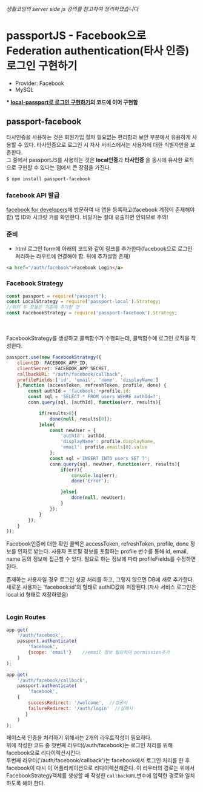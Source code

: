 *생활코딩의 server side js 강의를 참고하여 정리하였습니다*

# passportJS - Facebook으로 Federation authentication(타사 인증) 로그인 구현하기

- Provider: Facebook
- MySQL

**\* [local-passport로 로그인 구현하기](활용-passport-local.md)의 코드에 이어 구현함**
<br/>

## passport-facebook
타사인증을 사용하는 것은 회원가입 절차 필요없는 편리함과 보안 부분에서 유용하게 사용할 수 있다. 타사인증으로 로그인 시 자사 서비스에서는 사용자에 대한 식별자만을 보존한다.<br/>
그 중에서 passportJS를 사용하는 것은 **local인증**과 **타사인증** 을 동시에 유사한 로직으로 구현할 수 있다는 점에서 큰 장점을 가진다.

~~~
$ npm install passport-facebook
~~~

### facebook API 발급

[facebook for developers](https://developers.facebook.com/)에 방문하여 내 앱을 등록하고(facebook 계정이 존재해야 함) 앱 ID와 시크릿 키를 확인한다. 비밀키는 절대 유출하면 안되므로 주의!

### 준비

- html 로그인 form에 아래의 코드와 같이 링크를 추가한다(facebook으로 로그인 처리하는 라우트에 연결해야 함. 뒤에 추가설명 존재)

~~~html
<a href="/auth/facebook">Facebook Login</a>
~~~

### Facebook Strategy

~~~js
const passport = require('passport');
const LocalStrategy = require('passport-local').Strategy;
//위의 두 모듈은 기존에 추가한 것
const FacebookStrategy = require('passport-facebook').Strategy;
~~~

<br/><br/>
FacebookStrategy를 생성하고 콜백함수가 수행되는데, 콜백함수에 로그인 로직을 작성한다.

~~~js
passport.use(new FacebookStrategy({
    clientID: FACEBOOK_APP_ID,  
    clientSecret: FACEBOOK_APP_SECRET,
    callbackURL: "/auth/facebook/callback",
    profileFields:['id', 'email', 'name', 'displayName']
    },function (accessToken, refreshToken, profile, done) {
        const authId = 'facebook:'+profile.id;
        const sql = 'SELECT * FROM users WEHRE authId=?';
        conn.query(sql, [authId], function(err, results){

            if(results>0){
                done(null, results[0]);
            }else{
                const newUser = {
                    'authId': authId,
                    'displayName': profile.displayName,
                    'email': profile.emails[0].value
                };
                const sql ='INSERT INTO users SET ?';
                conn.query(sql, newUser, function(err, results){
                    if(err){
                        console.log(err);
                        done('Error');

                    }else{
                        done(null, newUser);
                    }
                });
            }
        });
    }
));
~~~
Facebook인증에 대한 확인 콜백은 accessToken, refreshToken, profile, done 정보를 인자로 받는다. 사용자 프로필 정보를 포함하는 profile 변수를 통해 id, email, name 등의 정보에 접근할 수 있다. 필요로 하는 정보에 따라 profileFields를 수정하면 된다.<br/>

존재하는 사용자일 경우 로그인 성공 처리를 하고, 그렇지 않으면 DB에 새로 추가한다. 새로운 사용자는 'facebook:id'의 형태로 authID값에 저장된다.(자사 서비스 로그인은 local:id 형태로 저장하였음) <br/><br/>

### Login Routes

~~~js
app.get(
    '/auth/facebook',
    passport.authenticate(
        'facebook',
        {scope: 'email'}    //email 정보 필요하여 permission추가
    )
);

app.get(
    '/auth/facebook/callback',
    passport.authenticate(
        'facebook',
    {
        successRedirect: '/welcome',  //성공시
        failureRedirect: '/auth/login'  //실패시
       }
    )
);
~~~
페이스북 인증을 처리하기 위해서는 2개의 라우트작성이 필요하다. <br/>위에 작성한 코드 중 첫번째 라우터(/auth/facebook)는 로그인 처리를 위해 facebook으로 리다이렉션시킨다. <br/>두번째 라우터('/auth/facebook/callback')는 facebook에서 로그인 처리를 한 후 facebook이 다시 이 어플리케이션으로 리다이렉션해준다. 이 라우터의 경로는 위에서 FacebookStrategy객체를 생성할 때 작성한 `callbackURL`변수에 입력한 경로와 일치하도록 해야 한다.
